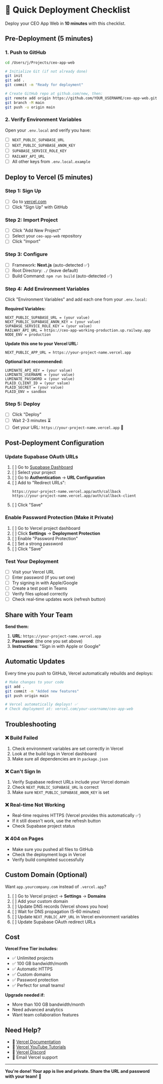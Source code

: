 # 🚀 Quick Deployment Checklist

Deploy your CEO App Web in **10 minutes** with this checklist.

## Pre-Deployment (5 minutes)

### 1. Push to GitHub
```bash
cd /Users/j/Projects/ceo-app-web

# Initialize Git (if not already done)
git init
git add .
git commit -m "Ready for deployment"

# Create GitHub repo at github.com/new, then:
git remote add origin https://github.com/YOUR_USERNAME/ceo-app-web.git
git branch -M main
git push -u origin main
```

### 2. Verify Environment Variables
Open your `.env.local` and verify you have:
- [ ] `NEXT_PUBLIC_SUPABASE_URL`
- [ ] `NEXT_PUBLIC_SUPABASE_ANON_KEY`
- [ ] `SUPABASE_SERVICE_ROLE_KEY`
- [ ] `RAILWAY_API_URL`
- [ ] All other keys from `.env.local.example`

## Deploy to Vercel (5 minutes)

### Step 1: Sign Up
- [ ] Go to [vercel.com](https://vercel.com)
- [ ] Click "Sign Up" with GitHub

### Step 2: Import Project
- [ ] Click "Add New Project"
- [ ] Select your `ceo-app-web` repository
- [ ] Click "Import"

### Step 3: Configure
- [ ] Framework: **Next.js** (auto-detected ✅)
- [ ] Root Directory: `./` (leave default)
- [ ] Build Command: `npm run build` (auto-detected ✅)

### Step 4: Add Environment Variables
Click "Environment Variables" and add each one from your `.env.local`:

**Required Variables:**
```
NEXT_PUBLIC_SUPABASE_URL = (your value)
NEXT_PUBLIC_SUPABASE_ANON_KEY = (your value)
SUPABASE_SERVICE_ROLE_KEY = (your value)
RAILWAY_API_URL = https://ceo-app-working-production.up.railway.app
NODE_ENV = production
```

**Update this one to your Vercel URL:**
```
NEXT_PUBLIC_APP_URL = https://your-project-name.vercel.app
```

**Optional but recommended:**
```
LUMINATE_API_KEY = (your value)
LUMINATE_USERNAME = (your value)
LUMINATE_PASSWORD = (your value)
PLAID_CLIENT_ID = (your value)
PLAID_SECRET = (your value)
PLAID_ENV = sandbox
```

### Step 5: Deploy
- [ ] Click "Deploy"
- [ ] Wait 2-3 minutes ⏳
- [ ] Get your URL: `https://your-project-name.vercel.app` 🎉

## Post-Deployment Configuration

### Update Supabase OAuth URLs
1. [ ] Go to [Supabase Dashboard](https://app.supabase.com)
2. [ ] Select your project
3. [ ] Go to **Authentication** → **URL Configuration**
4. [ ] Add to "Redirect URLs":
   ```
   https://your-project-name.vercel.app/auth/callback
   https://your-project-name.vercel.app/auth/callback-client
   ```
5. [ ] Click "Save"

### Enable Password Protection (Make it Private)
1. [ ] Go to Vercel project dashboard
2. [ ] Click **Settings** → **Deployment Protection**
3. [ ] Enable "Password Protection"
4. [ ] Set a strong password
5. [ ] Click "Save"

### Test Your Deployment
- [ ] Visit your Vercel URL
- [ ] Enter password (if you set one)
- [ ] Try signing in with Apple/Google
- [ ] Create a test post in Teams
- [ ] Verify files upload correctly
- [ ] Check real-time updates work (refresh button)

## Share with Your Team

**Send them:**
1. **URL**: `https://your-project-name.vercel.app`
2. **Password**: (the one you set above)
3. **Instructions**: "Sign in with Apple or Google"

## Automatic Updates

Every time you push to GitHub, Vercel automatically rebuilds and deploys:

```bash
# Make changes to your code
git add .
git commit -m "Added new features"
git push origin main

# Vercel automatically deploys! ✅
# Check deployment at: vercel.com/your-username/ceo-app-web
```

## Troubleshooting

### ❌ Build Failed
1. Check environment variables are set correctly in Vercel
2. Look at the build logs in Vercel dashboard
3. Make sure all dependencies are in `package.json`

### ❌ Can't Sign In
1. Verify Supabase redirect URLs include your Vercel domain
2. Check `NEXT_PUBLIC_SUPABASE_URL` is correct
3. Make sure `NEXT_PUBLIC_SUPABASE_ANON_KEY` is set

### ❌ Real-time Not Working
- Real-time requires HTTPS (Vercel provides this automatically ✅)
- If it still doesn't work, use the refresh button
- Check Supabase project status

### ❌ 404 on Pages
- Make sure you pushed all files to GitHub
- Check the deployment logs in Vercel
- Verify build completed successfully

## Custom Domain (Optional)

Want `app.yourcompany.com` instead of `.vercel.app`?

1. [ ] Go to Vercel project → **Settings** → **Domains**
2. [ ] Add your custom domain
3. [ ] Update DNS records (Vercel shows you how)
4. [ ] Wait for DNS propagation (5-60 minutes)
5. [ ] Update `NEXT_PUBLIC_APP_URL` in Vercel environment variables
6. [ ] Update Supabase OAuth redirect URLs

## Cost

**Vercel Free Tier includes:**
- ✅ Unlimited projects
- ✅ 100 GB bandwidth/month
- ✅ Automatic HTTPS
- ✅ Custom domains
- ✅ Password protection
- ✅ Perfect for small teams!

**Upgrade needed if:**
- More than 100 GB bandwidth/month
- Need advanced analytics
- Want team collaboration features

## Need Help?

- 📖 [Vercel Documentation](https://vercel.com/docs)
- 🎥 [Vercel YouTube Tutorials](https://www.youtube.com/@Vercel)
- 💬 [Vercel Discord](https://vercel.com/discord)
- 📧 Email Vercel support

---

**You're done! Your app is live and private. Share the URL and password with your team!** 🎉
